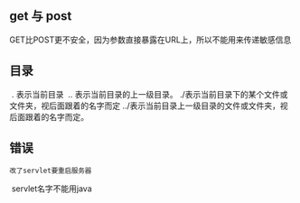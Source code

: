## get 与 post			

​	GET比POST更不安全，因为参数直接暴露在URL上，所以不能用来传递敏感信息

## 目录

​	. 表示当前目录
​	.. 表示当前目录的上一级目录。
​	./表示当前目录下的某个文件或文件夹，视后面跟着的名字而定
​	../表示当前目录上一级目录的文件或文件夹，视后面跟着的名字而定。

## 错误

 	改了servlet要重启服务器

​	servlet名字不能用java